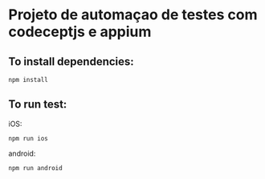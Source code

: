 # Projeto de automaçao de testes com codeceptjs e appium

## To install dependencies:

```
npm install
```

## To run test:

iOS:
````
npm run ios
````

android:
````
npm run android
````
